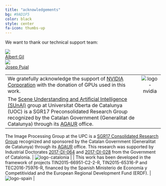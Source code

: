 ```yaml
---
title: "acknowledgements"
bg: #9AD1F5
color: black
style: center
fa-icon: thumbs-up
---
```


We want to thank our technical support team:

<div class="author">
    <a href="https://imatge.upc.edu/web/people/albert-gil-moreno" target="_blank">
      <div class="authorphoto"><img src="https://raw.githubusercontent.com/imatge-upc/retrieval-2016-deepvision/master/authors/gil.jpg"></div>
      <div>Albert Gil</div>
    </a>
</div>
<div class="author">
    <a href="https://imatge.upc.edu/web/people/josep-pujal" target="_blank">
      <div class="authorphoto"><img src="https://lh3.googleusercontent.com/-YEw7M4dwUPI/AAAAAAAAAAI/AAAAAAAAHEU/orFv7MNtg-c/photo.jpg"></div>
      <div>Josep Pujal</div>
    </a>
</div>


|   |   |
|:--|:-:|
|  We gratefully acknowledge the support of [NVIDIA Corporation](http://www.nvidia.com/content/global/global.php) with the donation of GPUs used in this work. |  ![logo-nvidia] |
|  The [Scene Understanding and Artificial Intelligence (SUnAI)](http://sunai.uoc.edu/) group at Universitat Oberta de Catalunya (UOC) is a SGR17 Preconsolidated Research Group recognized by the Catalan Government (Generalitat de Catalunya) through its [AGAUR](http://agaur.gencat.cat/en/inici/index.html) office. 
The Image Processing Group at the UPC is a [SGR17 Consolidated Research Group](https://imatge.upc.edu/web/projects/sgr17-image-and-video-processing-group) recognized and sponsored by the Catalan Government (Generalitat de Catalunya) through its [AGAUR](http://agaur.gencat.cat/en/inici/index.html) office. 
This research was supported by Industrial Doctorates [2017-DI-064](https://imatge.upc.edu/web/projects/deep-learning-video-analytics-sport-events) and [2017-DI-028](https://imatge.upc.edu/web/projects/deep-learning-3d-reconstruction-and-simulation-aesthetic-procedures) from the Government of Catalonia. |  ![logo-catalonia] |
|  This work has been developed in the framework of projects TIN2015-66951-C2-2-R, TIN2015-65316-P and TEC2016-75976-R, financed by the Spanish Ministerio de Economía y Competitividad and the European Regional Development Fund (ERDF).  | ![logo-spain] | 

[logo-nvidia]: https://raw.githubusercontent.com/imatge-upc/retrieval-2016-deepvision/master/logos/nvidia.jpg "Logo of NVidia"
[logo-catalonia]: https://raw.githubusercontent.com/imatge-upc/retrieval-2016-deepvision/master/logos/generalitat.jpg "Logo of Catalan government"
[logo-spain]: https://raw.githubusercontent.com/imatge-upc/retrieval-2016-deepvision/master/logos/MEyC.png "Logo of Spanish government"
